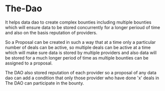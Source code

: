 # The-Dao

It helps data dao to create complex bounties including multiple bounties which will ensure data to be stored concurrently for a longer perioud of time and also on the basis reputation of providers.

So a Proposal can be created in such a way that at a time only a particular number of deals can be active, so multiple deals can be active at a time which will make sure data is stored by multiple providers and also data will be stored for a much longer period of time as multiple bounties can be assigned to a proposal.

The DAO also stored reputation of each provider so a proposal of any data dao can add a condition that only those provider who have done 'x' deals in The DAO can participate in the bounty.
